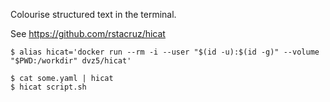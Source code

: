 Colourise structured text in the terminal.

See https://github.com/rstacruz/hicat

    $ alias hicat='docker run --rm -i --user "$(id -u):$(id -g)" --volume "$PWD:/workdir" dvz5/hicat'

    $ cat some.yaml | hicat
    $ hicat script.sh
